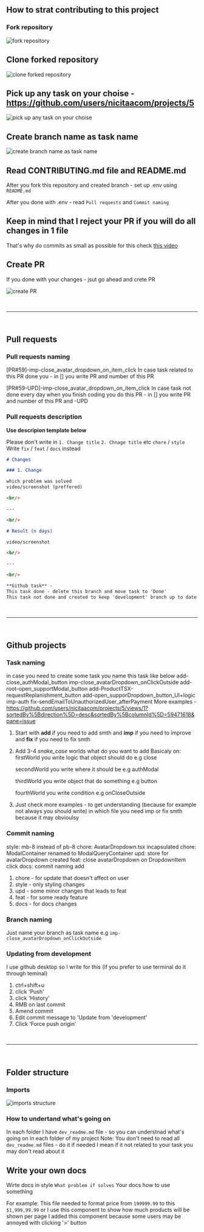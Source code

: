 ## How to strat contributing to this project

### Fork repository

![fork repository](https://i.imgur.com/pjBCqGC.png)

## Clone forked repository

![clone forked repository](https://i.imgur.com/2IsIuv0.png)

## Pick up any task on your choise - https://github.com/users/nicitaacom/projects/5

![pick up any task on your choise](https://i.imgur.com/W2wxz9g.png)

## Create branch name as task name

![create branch name as task name](https://i.imgur.com/fcuUNur.png)

## Read CONTRIBUTING.md file and README.md

After you fork this repository and created branch - set up .env using `README.md`

After you done with .env - read `Pull requests` and `Commit naming`

## Keep in mind that I reject your PR if you will do all changes in 1 file

That's why do commits as small as possible for this check [this video](https://www.youtube.com/watch?v=Dy5t_H2PRrk&ab_channel=EricMurphy)

## Create PR

If you done with your changes - jsut go ahead and crete PR

![create PR](https://i.imgur.com/vqDYeJ8.png)

<br/>

---

<br/>

## Pull requests

### Pull requests naming

[PR#59]-imp-close_avatar_dropdown_on_item_click
In case task related to this PR done you - in [] you write PR and number of this PR

[PR#59-UPD]-imp-close_avatar_dropdown_on_item_click
In case task not done every day when you finish coding you do this PR - in [] you write PR and number of this PR and -UPD

### Pull requests description

**Use descripion template below**

Please don't write in `1. Change title` `2. Chnage title` etc `chore` / `style`<br/>
Write `fix` / `feat` / `docs` instead

```md
# Changes

### 1. Change

which problem was solved
video/screenshot (preffered)

<br/>

---

<br/>

# Result (n days)

video/screenshot

<br/>

---

<br/>

**Github task** -
This task done - delete this branch and move task to 'Done'
This task not done and created to keep 'development' branch up to date - don't delete this branch
```

<br/>

---

<br/>

## Github projects

### Task naming

in case you need to create some task you name this task like below
add-close_authModal_button
imp-close_avatarDropdown_onClickOutside
add-root-open_supportModal_button
add-ProductTSX-requestReplanishment_button
add-open_supporDropdown_button_UI+logic
imp-auth
fix-sendEmailToUnauthorizedUser_afterPayment
More examples - https://github.com/users/nicitaacom/projects/5/views/1?sortedBy%5Bdirection%5D=desc&sortedBy%5BcolumnId%5D=59471618&pane=issue

1. Start with **add** if you need to add smth and **imp** if you need to improve and **fix** if you need to fix smth
2. Add 3-4 _snake_case_ worlds what do you want to add
   Basicaly on:
   firstWorld you write logic that object should do e.g close

   secondWorld you write where it should be e.g authModal

   thirdWorld you write object that do something e.g button

   fourthWorld you write condition e.g onCloseOutside

3. Just check more examples - to get understanding (because for example not always you should write)
   in which file you need imp or fix smth because it may obvioulsy

### Commit naming

style: mb-8 instead of pb-8
chore: AvatarDropdown.tsx incapsulated
chore: ModalContainer renamed to ModalQueryContainer
upd: store for avatarDropdown created
feat: close avatarDropdown on DropdownItem click
docs: commit naming add

1. chore - for update that doesn't affect on user
2. style - only styling changes
3. upd - some minor changes that leads to feat
4. feat - for some ready feature
5. docs - for docs changes

### Branch naming

Just name your branch as task name e.g `imp-close_avatarDropdown_onClickOutside`

### Updating from development

I use github desktop so I write for this (if you prefer to use terminal do it through teminal)

1. ctrl+shift+u
2. click 'Push'
3. click 'History'
4. RMB on last commit
5. Amend commit
6. Edit commit message to 'Update from 'development'
7. Click 'Force push origin'

<br/>

---

<br/>

## Folder structure

### Imports

![imports structure](https://i.imgur.com/1LEoZ8K.png)

### How to undertand what's going on

In each folder I have `dev_readme.md` file - so you can understnad what's going on in each folder of my project
Note: You don't need to read all `dev_readme.md` files - do it if needed
I mean if it not related to your task you may don't read about it

## Write your own docs

Wirte docs in style
`What problem if solves`
Your docs how to use something

For example:
This file needed to format price from `199999.99` to this `$1,999,99.99`
or
I use this component to show how much products will be shown per page
I added this component because some users may be annoyed with clicking '>' button
